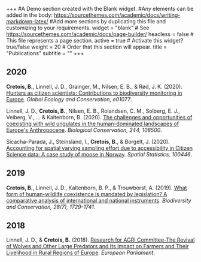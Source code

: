 +++
#A Demo section created with the Blank widget.
#Any elements can be added in the body: https://sourcethemes.com/academic/docs/writing-markdown-latex/
#Add more sections by duplicating this file and customizing to your requirements.
widget = "blank" # See https://sourcethemes.com/academic/docs/page-builder/ 
headless = false # This file represents a page section. 
active = true # Activate this widget? true/false 
weight = 20 # Order that this section will appear.
title = "Publications" 
subtitle = ""
+++

## 2020

**Cretois, B.**, Linnell, J. D., Grainger, M., Nilsen, E. B., & Rød, J. K. (2020). [Hunters as citizen scientists: Contributions to biodiversity monitoring in Europe](https://www.sciencedirect.com/science/article/pii/S2351989420303632). *Global Ecology and Conservation, e01077*.

Linnell, J. D., **Cretois, B.**, Nilsen, E. B., Rolandsen, C. M., Solberg, E. J., Veiberg, V., ... & Kaltenborn, B. (2020). [The challenges and opportunities of coexisting with wild ungulates in the human-dominated landscapes of Europe's Anthropocene](https://www.sciencedirect.com/science/article/pii/S0006320719318312). *Biological Conservation, 244, 108500*.

Sicacha-Parada, J., Steinsland, I., **Cretois, B.**, & Borgelt, J. (2020). [Accounting for spatial varying sampling effort due to accessibility in Citizen Science data: A case study of moose in Norway](https://www.sciencedirect.com/science/article/pii/S2211675320300403). *Spatial Statistics, 100446*.


## 2019

**Cretois, B.**, Linnell, J. D., Kaltenborn, B. P., & Trouwborst, A. (2019). [What form of human-wildlife coexistence is mandated by legislation? A comparative analysis of international and national instruments](https://link.springer.com/article/10.1007/s10531-019-01751-6). *Biodiversity and Conservation, 28(7), 1729-1741*.


## 2018

Linnell, J. D., & **Cretois, B.** (2018). [Research for AGRI Committee-The Revival of Wolves and Other Large Predators and Its Impact on Farmers and Their Livelihood in Rural Regions of Europe](https://www.europarl.europa.eu/thinktank/en/document.html?reference=IPOL_STU(2018)617488). *European Parliament*.
